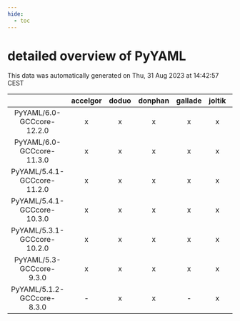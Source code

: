 ```yaml
---
hide:
  - toc
---
```


detailed overview of PyYAML
===========================


This data was automatically generated on Thu, 31 Aug 2023 at 14:42:57 CEST  

| |accelgor|doduo|donphan|gallade|joltik|skitty|swalot|victini|
| :---: | :---: | :---: | :---: | :---: | :---: | :---: | :---: | :---: |
|PyYAML/6.0-GCCcore-12.2.0|x|x|x|x|x|x|x|x|
|PyYAML/6.0-GCCcore-11.3.0|x|x|x|x|x|x|x|x|
|PyYAML/5.4.1-GCCcore-11.2.0|x|x|x|x|x|x|x|x|
|PyYAML/5.4.1-GCCcore-10.3.0|x|x|x|x|x|x|x|x|
|PyYAML/5.3.1-GCCcore-10.2.0|x|x|x|x|x|x|x|x|
|PyYAML/5.3-GCCcore-9.3.0|x|x|x|x|x|x|x|x|
|PyYAML/5.1.2-GCCcore-8.3.0|-|x|x|-|x|x|x|x|
